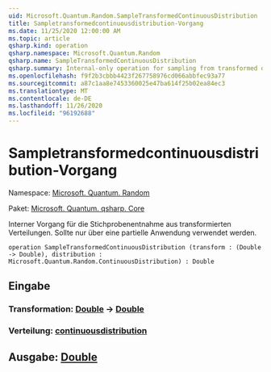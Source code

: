 ```yaml
---
uid: Microsoft.Quantum.Random.SampleTransformedContinuousDistribution
title: Sampletransformedcontinuousdistribution-Vorgang
ms.date: 11/25/2020 12:00:00 AM
ms.topic: article
qsharp.kind: operation
qsharp.namespace: Microsoft.Quantum.Random
qsharp.name: SampleTransformedContinuousDistribution
qsharp.summary: Internal-only operation for sampling from transformed distributions. Should only be used via partial application.
ms.openlocfilehash: f9f2b3cbbb4423f267758976cd066abbfec93a77
ms.sourcegitcommit: a87c1aa8e7453360025e47ba614f25b02ea84ec3
ms.translationtype: MT
ms.contentlocale: de-DE
ms.lasthandoff: 11/26/2020
ms.locfileid: "96192688"
---
```

# <a name="sampletransformedcontinuousdistribution-operation"></a>Sampletransformedcontinuousdistribution-Vorgang

Namespace: [Microsoft. Quantum. Random](xref:Microsoft.Quantum.Random)

Paket: [Microsoft. Quantum. qsharp. Core](https://nuget.org/packages/Microsoft.Quantum.QSharp.Core)


Interner Vorgang für die Stichprobenentnahme aus transformierten Verteilungen.
Sollte nur über eine partielle Anwendung verwendet werden.

```qsharp
operation SampleTransformedContinuousDistribution (transform : (Double -> Double), distribution : Microsoft.Quantum.Random.ContinuousDistribution) : Double
```


## <a name="input"></a>Eingabe

### <a name="transform--double---double"></a>Transformation: [Double](xref:microsoft.quantum.lang-ref.double) -> [Double](xref:microsoft.quantum.lang-ref.double)




### <a name="distribution--continuousdistribution"></a>Verteilung: [continuousdistribution](xref:Microsoft.Quantum.Random.ContinuousDistribution)





## <a name="output--double"></a>Ausgabe: [Double](xref:microsoft.quantum.lang-ref.double)

